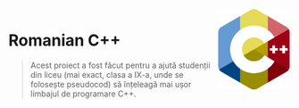 <img src="assets/logo.png" align="right" width="128" height="144" />

# Romanian C++
> Acest proiect a fost făcut pentru a ajută studenții din liceu (mai exact, clasa a IX-a, unde se folosește pseudocod) să înțeleagă mai ușor limbajul de programare C++.